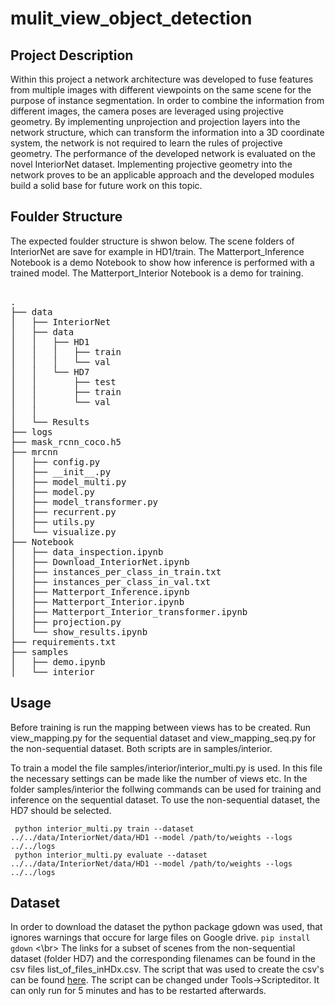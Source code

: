 # mulit_view_object_detection

## Project Description
Within this project a network architecture was developed to fuse features from multiple images with different viewpoints on the same scene for the purpose of instance segmentation. In order to combine the information from different images, the camera poses are leveraged using projective geometry. By implementing unprojection and projection layers into the network structure, which can transform the information into a 3D coordinate system, the network is not required to learn the rules of projective geometry.
The performance of the developed network is evaluated on the novel InteriorNet dataset. Implementing projective geometry into the network proves to be an applicable approach and the developed modules build a solid base for future work on this topic.

## Foulder Structure
The expected foulder structure is shwon below. The scene folders of InteriorNet are save for example in HD1/train.
The Matterport_Inference Notebook is a demo Notebook to show how inference is performed with a trained model. The Matterport_Interior Notebook is a demo for training.

<pre> 
.
├── data
│   ├── InteriorNet
│   ├── data
│   │   ├── HD1
│   │   │   ├── train
│   │   │   └── val
│   │   └── HD7
│   │       ├── test
│   │       ├── train
│   │       └── val
│   │
│   └── Results
├── logs
├── mask_rcnn_coco.h5
├── mrcnn
│   ├── config.py
│   ├── __init__.py
│   ├── model_multi.py
│   ├── model.py
│   ├── model_transformer.py
│   ├── recurrent.py
│   ├── utils.py
│   └── visualize.py
├── Notebook
│   ├── data_inspection.ipynb
│   ├── Download_InteriorNet.ipynb
│   ├── instances_per_class_in_train.txt
│   ├── instances_per_class_in_val.txt
│   ├── Matterport_Inference.ipynb
│   ├── Matterport_Interior.ipynb
│   ├── Matterport_Interior_transformer.ipynb
│   ├── projection.py
│   └── show_results.ipynb
├── requirements.txt
├── samples
│   ├── demo.ipynb
│   └── interior
</pre>


## Usage
Before training is run the mapping between views has to be created. Run view_mapping.py for the sequential dataset and view_mapping_seq.py for the non-sequential dataset. Both scripts are in samples/interior.

To train a model the file samples/interior/interior_multi.py is used. In this file the necessary settings can be made like the number of views etc. In the folder samples/interior the follwing commands can be used for training and inference on the sequential dataset. To use the non-sequential dataset, the HD7 should be selected.
```
 python interior_multi.py train --dataset ../../data/InteriorNet/data/HD1 --model /path/to/weights --logs ../../logs
 python interior_multi.py evaluate --dataset ../../data/InteriorNet/data/HD1 --model /path/to/weights --logs ../../logs
```

## Dataset
In order to download the dataset the python package gdown was used, that ignores warnings that occure for large files on Google drive. `pip install gdown` <\br>
The links for a subset of scenes from the non-sequential dataset (folder HD7) and the corresponding filenames can be found in the csv files list_of_files_inHDx.csv. The script that was used to create the csv's can be found [here](https://docs.google.com/spreadsheets/d/1a8Ys_xbKbW9BKdZ-6PHchmeyhDzgHAxYINMd3-h9C2I/edit?usp=sharing). The script can be changed under Tools->Scripteditor. It can only run for 5 minutes and has to be restarted afterwards.
